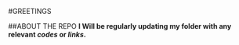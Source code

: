 #GREETINGS

##ABOUT THE REPO
**I Will be regularly updating my folder with any relevant _codes_ or _links_.** 

